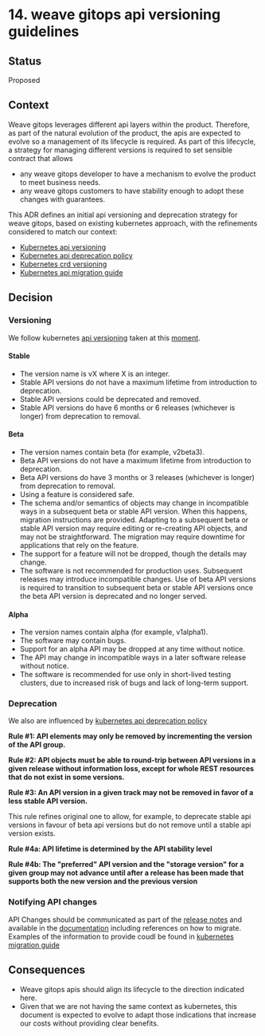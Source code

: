 # 14. weave gitops api versioning guidelines 

## Status

Proposed

## Context

Weave gitops leverages different api layers within the product. Therefore, as part of the natural evolution of the 
product, the apis are expected to evolve so a management of its lifecycle is required. As part of this lifecycle, 
a strategy for managing different versions is required to set sensible contract that allows 

- any weave gitops developer to have a mechanism to evolve the product to meet business needs. 
- any weave gitops customers to have stability enough to adopt these changes with guarantees.

This ADR defines an initial api versioning and deprecation strategy for weave gitops, based on existing kubernetes approach, 
with the refinements considered to match our context:

- [Kubernetes api versioning](https://kubernetes.io/docs/reference/using-api/#api-versioning)
- [Kubernetes api deprecation policy](https://kubernetes.io/docs/reference/using-api/deprecation-policy/)
- [Kubernetes crd versioning](https://kubernetes.io/docs/tasks/extend-kubernetes/custom-resources/custom-resource-definition-versioning/)
- [Kubernetes api migration guide](https://kubernetes.io/docs/reference/using-api/deprecation-guide/)

## Decision

### Versioning  

We follow kubernetes [api versioning](https://kubernetes.io/docs/reference/using-api/#api-versioning) taken at this 
[moment](https://github.com/kubernetes/website/commit/d308cbb35a335a5eb34ef4a7fb8a20ea1b98d100). 

#### Stable

- The version name is vX where X is an integer.
- Stable API versions do not have a maximum lifetime from introduction to deprecation.
- Stable API versions could be deprecated and removed.  
- Stable API versions do have 6 months or 6 releases (whichever is longer) from deprecation to removal.

#### Beta

- The version names contain beta (for example, v2beta3).
- Beta API versions do not have a maximum lifetime from introduction to deprecation. 
- Beta API versions do have 3 months or 3 releases (whichever is longer) from deprecation to removal.
- Using a feature is considered safe.
- The schema and/or semantics of objects may change in incompatible ways in a subsequent beta or stable API version. 
  When this happens, migration instructions are provided. Adapting to a subsequent beta or stable API version may require editing or re-creating API objects, 
  and may not be straightforward. The migration may require downtime for applications that rely on the feature.
- The support for a feature will not be dropped, though the details may change.
- The software is not recommended for production uses. Subsequent releases may introduce incompatible changes. 
  Use of beta API versions is required to transition to subsequent beta or stable API versions once the beta API version is deprecated and no longer served.

#### Alpha

- The version names contain alpha (for example, v1alpha1).
- The software may contain bugs. 
- Support for an alpha API may be dropped at any time without notice.
- The API may change in incompatible ways in a later software release without notice.
- The software is recommended for use only in short-lived testing clusters, due to increased risk of bugs and lack of long-term support.

### Deprecation

We also are influenced by [kubernetes api deprecation policy](https://kubernetes.io/docs/reference/using-api/deprecation-policy/)

**Rule #1: API elements may only be removed by incrementing the version of the API group.**

**Rule #2: API objects must be able to round-trip between API versions in a given release without information loss, 
except for whole REST resources that do not exist in some versions.**

**Rule #3: An API version in a given track may not be removed in favor of a less stable API version.**

This rule refines original one to allow, for example, to deprecate stable api versions in favour of beta api versions but
do not remove until a stable api version exists. 

**Rule #4a: API lifetime is determined by the API stability level**

**Rule #4b: The "preferred" API version and the "storage version" for a given group may not advance 
until after a release has been made that supports both the new version and the previous version**

### Notifying API changes

API Changes should be communicated as part of the [release notes](https://github.com/weaveworks/weave-gitops-enterprise/releases) and 
available in the [documentation](https://docs.gitops.weave.works/docs/enterprise/releases/) including references on how to migrate.
Examples of the information to provide coudl be found in [kubernetes migration guide](https://kubernetes.io/docs/reference/using-api/deprecation-guide/) 


## Consequences

- Weave gitops apis should align its lifecycle to the direction indicated here.
- Given that we are not having the same context as kubernetes, this document is expected to evolve to adapt 
  those indications that increase our costs without providing clear benefits. 



